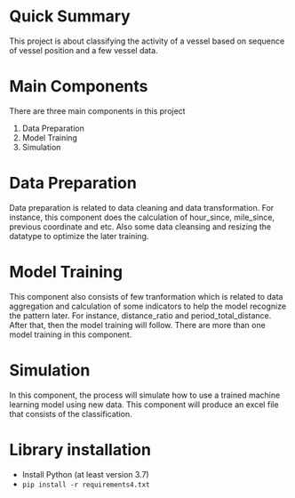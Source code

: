 # Quick Summary
This project is about classifying the activity of a vessel based on sequence of vessel position and a few vessel data.

# Main Components
There are three main components in this project
1. Data Preparation
2. Model Training
3. Simulation

# Data Preparation
Data preparation is related to data cleaning and data transformation.
For instance, this component does the calculation of hour_since, mile_since, previous coordinate and etc. Also some data cleansing and resizing the datatype to optimize the later training. 


# Model Training
This component also consists of few tranformation which is related to data aggregation and calculation of some indicators to help the model recognize the pattern later. For instance, distance_ratio and period_total_distance. 
After that, then the model training will follow. There are more than one model training in this component.

# Simulation
In this component, the process will simulate how to use a trained machine learning model using new data. This component will produce an excel file that consists of the classification.


# Library installation
- Install Python (at least version 3.7)
- `pip install -r requirements4.txt`
